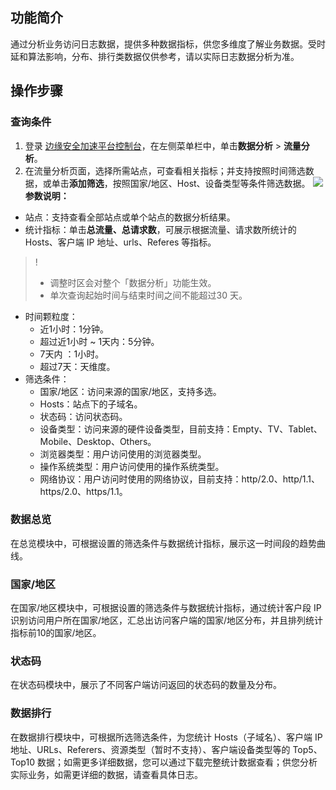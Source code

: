 ## 功能简介
通过分析业务访问日志数据，提供多种数据指标，供您多维度了解业务数据。受时延和算法影响，分布、排行类数据仅供参考，请以实际日志数据分析为准。

## 操作步骤
### 查询条件
1. 登录 [边缘安全加速平台控制台](https://console.cloud.tencent.com/teo)，在左侧菜单栏中，单击**数据分析** > **流量分析**。
2. 在流量分析页面，选择所需站点，可查看相关指标；并支持按照时间筛选数据，或单击**添加筛选**，按照国家/地区、Host、设备类型等条件筛选数据。
![](https://qcloudimg.tencent-cloud.cn/raw/77e9cbf2db335dbcc6d2fc91630d3227.png)
**参数说明：**
 - 站点：支持查看全部站点或单个站点的数据分析结果。
 - 统计指标：单击**总流量、总请求数**，可展示根据流量、请求数所统计的  Hosts、客户端 IP 地址、urls、Referes 等指标。
>!
>- 调整时区会对整个「数据分析」功能生效。
>- 单次查询起始时间与结束时间之间不能超过30 天。
>
 - 时间颗粒度：
    - 近1小时：1分钟。
    - 超过近1小时 ~ 1天内：5分钟。
    - 7天内 ：1小时。
    - 超过7天：天维度。
  - 筛选条件：
    - 国家/地区：访问来源的国家/地区，支持多选。
    - Hosts：站点下的子域名。
    - 状态码：访问状态码。
    - 设备类型：访问来源的硬件设备类型，目前支持：Empty、TV、Tablet、Mobile、Desktop、Others。
    - 浏览器类型：用户访问使用的浏览器类型。
    - 操作系统类型：用户访问使用的操作系统类型。
    - 网络协议：用户访问时使用的网络协议，目前支持：http/2.0、http/1.1、https/2.0、https/1.1。
    
### 数据总览
在总览模块中，可根据设置的筛选条件与数据统计指标，展示这一时间段的趋势曲线。

### 国家/地区
在国家/地区模块中，可根据设置的筛选条件与数据统计指标，通过统计客户段 IP 识别访问用户所在国家/地区，汇总出访问客户端的国家/地区分布，并且排列统计指标前10的国家/地区。

### 状态码
在状态码模块中，展示了不同客户端访问返回的状态码的数量及分布。

### 数据排行
在数据排行模块中，可根据所选筛选条件，为您统计 Hosts（子域名）、客户端 IP 地址、URLs、Referers、资源类型（暂时不支持）、客户端设备类型等的 Top5、Top10 数据；如需更多详细数据，您可以通过下载完整统计数据查看；供您分析实际业务，如需更详细的数据，请查看具体日志。
